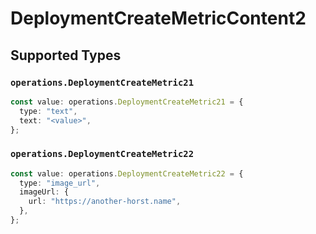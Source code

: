 # DeploymentCreateMetricContent2


## Supported Types

### `operations.DeploymentCreateMetric21`

```typescript
const value: operations.DeploymentCreateMetric21 = {
  type: "text",
  text: "<value>",
};
```

### `operations.DeploymentCreateMetric22`

```typescript
const value: operations.DeploymentCreateMetric22 = {
  type: "image_url",
  imageUrl: {
    url: "https://another-horst.name",
  },
};
```

